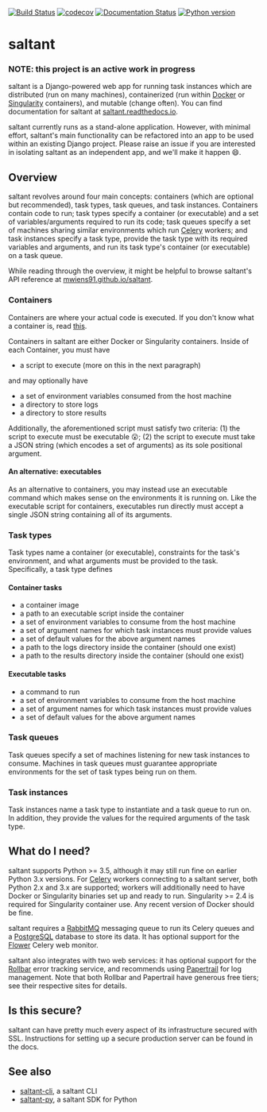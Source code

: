 [![Build Status](https://travis-ci.com/mwiens91/saltant.svg?branch=master)](https://travis-ci.com/mwiens91/saltant)
[![codecov](https://codecov.io/gh/mwiens91/saltant/branch/master/graph/badge.svg)](https://codecov.io/gh/mwiens91/saltant)
[![Documentation Status](https://readthedocs.org/projects/saltant/badge/?version=latest)](https://saltant.readthedocs.io/en/latest/?badge=latest)
[![Python version](https://img.shields.io/badge/python-3.5%20|%203.6%20|%203.7-blue.svg)](https://github.com/mwiens91/saltant)

# saltant

### NOTE: this project is an active work in progress

saltant is a Django-powered web app for running task instances which are
distributed (run on many machines), containerized (run within
[Docker](https://www.docker.com/) or
[Singularity](https://www.sylabs.io/) containers), and mutable (change
often). You can find documentation for saltant at
[saltant.readthedocs.io](https://saltant.readthedocs.io/en/latest/).

saltant currently runs as a stand-alone application. However, with
minimal effort, saltant's main functionality can be refactored into an
app to be used within an existing Django project. Please raise an issue
if you are interested in isolating saltant as an independent app, and
we'll make it happen :smile:.

## Overview

saltant revolves around four main concepts: containers (which are
optional but recommended), task types, task queues, and task instances.
Containers contain code to run; task types specify a container (or
executable) and a set of variables/arguments required to run its code;
task queues specify a set of machines sharing similar environments which
run [Celery](https://github.com/celery/celery) workers; and task
instances specify a task type, provide the task type with its required
variables and arguments, and run its task type's container (or
executable) on a task queue.

While reading through the overview, it might be helpful to browse
saltant's API reference at
[mwiens91.github.io/saltant](https://mwiens91.github.io/saltant/).

### Containers

Containers are where your actual code is executed. If you don't know
what a container is, read [this](https://www.docker.com/what-container).

Containers in saltant are either Docker or Singularity containers.
Inside of each Container, you must have

+ a script to execute (more on this in the next paragraph)

and may optionally have

+ a set of environment variables consumed from the host machine
+ a directory to store logs
+ a directory to store results

Additionally, the aforementioned script must satisfy two criteria: (1)
the script to execute must be executable :open_mouth:; (2) the script to
execute must take a JSON string (which encodes a set of arguments) as
its sole positional argument.

#### An alternative: executables

As an alternative to containers, you may instead use an executable
command which makes sense on the environments it is running on. Like the
executable script for containers, executables run directly must accept a
single JSON string containing all of its arguments.

### Task types

Task types name a container (or executable), constraints for the task's
environment, and what arguments must be provided to the task.
Specifically, a task type defines

#### Container tasks

+ a container image
+ a path to an executable script inside the container
+ a set of environment variables to consume from the host machine
+ a set of argument names for which task instances must provide values
+ a set of default values for the above argument names
+ a path to the logs directory inside the container (should one exist)
+ a path to the results directory inside the container (should one exist)

#### Executable tasks

+ a command to run
+ a set of environment variables to consume from the host machine
+ a set of argument names for which task instances must provide values
+ a set of default values for the above argument names

### Task queues

Task queues specify a set of machines listening for new task instances
to consume. Machines in task queues must guarantee appropriate
environments for the set of task types being run on them.

### Task instances

Task instances name a task type to instantiate and a task queue to run
on. In addition, they provide the values for the required arguments of
the task type.

## What do I need?

saltant supports Python >= 3.5, although it may still run fine on
earlier Python 3.x versions. For
[Celery](https://github.com/celery/celery) workers connecting to a
saltant server, both Python 2.x and 3.x are supported; workers will
additionally need to have Docker or Singularity binaries set up and
ready to run. Singularity >= 2.4 is required for Singularity container
use. Any recent version of Docker should be fine.

saltant requires a [RabbitMQ](https://www.rabbitmq.com/) messaging queue
to run its Celery queues and a [PostgreSQL](https://www.postgresql.org/)
database to store its data. It has optional support for the
[Flower](https://github.com/mher/flower) Celery web monitor.

saltant also integrates with two web services: it has optional support
for the [Rollbar](https://rollbar.com/) error tracking service, and
recommends using [Papertrail](https://paptertrailapp.com/) for log
management. Note that both Rollbar and Papertrail have generous free
tiers; see their respective sites for details.

## Is this secure?

saltant can have pretty much every aspect of its infrastructure secured
with SSL. Instructions for setting up a secure production server can be
found in the docs.

## See also

+ [saltant-cli](https://github.com/mwiens91/saltant-cli/), a saltant CLI
+ [saltant-py](https://github.com/mwiens91/saltant-py/), a saltant SDK
  for Python
